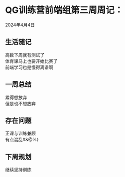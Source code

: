 # QG训练营前端组第三周周记：
2024年4月4日

## 生活随记
高数下周就有测试了<br>
体育课马上也要开始比赛了<br>
前端学习也是慢得离谱啊

## 一周总结
累得想放弃<br>
但是也不想放弃

## 存在问题
正课与训练兼顾<br>
有点混乱#&@%\}

## 下周规划
继续坚持训练

